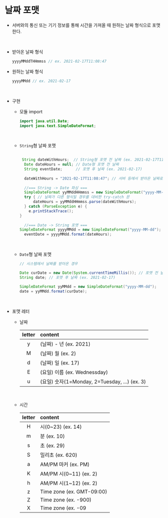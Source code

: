 # 날짜 포맷

- 서버와의 통신 또는 기기 정보를 통해 시간을 가져올 때 원하는 날짜 형식으로 포맷한다.

  <br>

- 받아온 날짜 형식

  ``` java
  yyyyMMddTHHmmss // ex. 2021-02-17T11:08:47
  ```

- 원하는 날짜 형식

  ```java
  yyyyMMdd // ex. 2021-02-17
  ```

  <br>

- 구현

  - 모듈 import

    ```java
    import java.util.Date;
    import java.text.SimpleDateFormat;
    ```
    
    <br>
    
  - `String`형 날짜 포맷
  
    ```java
     
     String dateWithHours;  // String형 포맷 전 날짜 (ex. 2021-02-17T11:08:47)
      Date dateHours = null; // Date형 포맷 전 날짜
      String eventDate;      // 포맷 후 날짜 (ex. 2021-02-17)
      
      dateWithHours = "2021-02-17T11:08:47"; // 서버 등에서 받아온 날짜로 초기화 또는 직접 입력
      
      //=== String -> Date 파싱 ===
      SimpleDateFormat yyMMddHHmmss = new SimpleDateFormat("yyyy-MM-dd'T'HH:mm:ss");
      try { // 날짜가 다른 형식일 경우를 대비한 try-catch 문
          dateHours = yyMMddHHmmss.parse(dateWithHours);
      } catch (ParseException e) {
      	e.printStackTrace();
    }
      
      //=== Date -> String 포맷 ===
    SimpleDateFormat yyyyMMdd = new SimpleDateFormat("yyyy-MM-dd");
      eventDate = yyyyMMdd.format(dateHours);
    
    ```
  
    <br>
  
  - `Date`형 날짜 포맷
  
    ```java
    // 시스템에서 날짜를 받아온 경우
    
    Date curDate = new Date(System.currentTimeMillis()); // 포맷 전 날짜 (ex. 2021-02-17 11:08:47)
    String date; // 포맷 후 날짜 (ex. 2021-02-17)
    
    SimpleDateFormat yyMMdd = new SimpleDateFormat("yyyy-MM-dd");
    date = yyMMdd.format(curDate);
    
    ```
  

<br>

- 포맷 레터

  - 날짜

    | letter | content                                       |
    | :----: | :-------------------------------------------- |
    |   y    | (날짜) - 년 (ex. 2021)                        |
    |   M    | (날짜) 월 (ex. 2)                             |
    |   d    | (날짜) 일 (ex. 17)                            |
    |   E    | (요일) 이름 (ex. Wednessday)                  |
    |   u    | (요일) 숫자(1=Monday, 2=Tuesday, ...) (ex. 3) |

    <br>

  - 시간

    | letter | content                   |
    | :----: | :------------------------ |
    |   H    | 시(0~23) (ex. 14)         |
    |   m    | 분 (ex. 10)               |
    |   s    | 초 (ex. 29)               |
    |   S    | 밀리초 (ex. 620)          |
    |   a    | AM/PM 마커 (ex. PM)       |
    |   K    | AM/PM 시(0~11) (ex. 2)    |
    |   h    | AM/PM 시(1~12) (ex. 2)    |
    |   z    | Time zone (ex. GMT-09:00) |
    |   Z    | Time zone (ex. -900)      |
    |   X    | Time zone (ex. -09        |